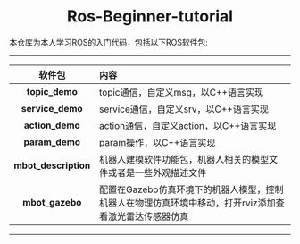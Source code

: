 # <center> Ros-Beginner-tutorial </center>

本仓库为本人学习ROS的入门代码，包括以下ROS软件包:

---
| 软件包 | 内容 |
| :--: | :----- |
| **topic_demo** | topic通信，自定义msg，以C++语言实现 |
| **service_demo** | service通信，自定义srv，以C++语言实现 |
| **action_demo** | action通信，自定义action，以C++语言实现 |
| **param_demo** | param操作，以C++语言实现 |
| **mbot_description** | 机器人建模软件功能包，机器人相关的模型文件或者是一些外观描述文件 |
| **mbot_gazebo** | 配置在Gazebo仿真环境下的机器人模型，控制机器人在物理仿真环境中移动，打开rviz添加查看激光雷达传感器仿真 |

---


